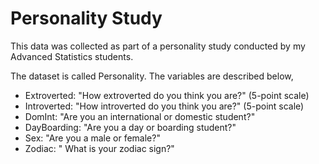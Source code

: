 # Personality Study
This data was collected as part of a personality study conducted by my Advanced Statistics students.

The dataset is called Personality. The variables are described below,

* Extroverted: "How extroverted do you think you are?" (5-point scale)
* Introverted: "How introverted do you think you are?" (5-point scale)
* DomInt: "Are you an international or domestic student?"
* DayBoarding: "Are you a day or boarding student?"
* Sex: "Are you a male or female?"
* Zodiac: " What is your zodiac sign?"
